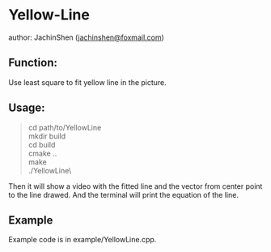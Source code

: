 # Yellow-Line

author: JachinShen (jachinshen@foxmail.com)

## Function:

Use least square to fit yellow line in the picture.

## Usage:

> cd path/to/YellowLine\
> mkdir build\
> cd build\
> cmake ..\
> make\
> ./YellowLine\

Then it will show a video with the fitted line and the vector from center point to the line drawed. And the terminal will print the equation of the line.

## Example

Example code is in example/YellowLine.cpp.
